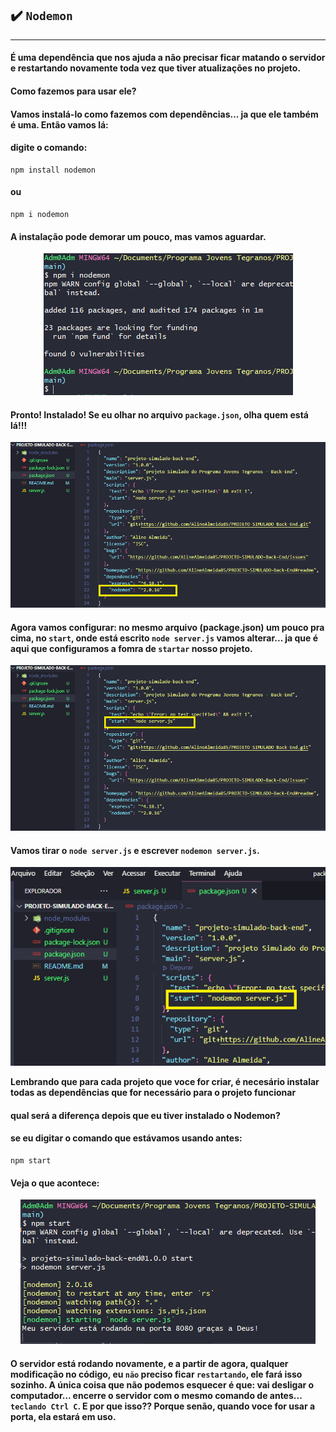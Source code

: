 ## ✔️ `Nodemon`
___

#### É uma dependência que nos ajuda a não precisar ficar matando o servidor e restartando novamente toda vez que tiver atualizações no projeto.
#### Como fazemos para usar ele?
#### Vamos instalá-lo como fazemos com dependências... ja que ele também é uma. Então vamos lá:
#### digite o comando:
```git
npm install nodemon
```
#### ou
```git
npm i nodemon
```
#### A instalação pode demorar um pouco, mas vamos aguardar.
<p align="center">
  <img alt="foto" title="foto" src="../img/foto18.png"/>
</p>

#### Pronto! Instalado! Se eu olhar no arquivo `package.json`, olha quem está lá!!!
<p align="center">
  <img alt="foto" title="foto" src="../img/foto19.png"/>
</p>

#### Agora vamos configurar: no mesmo arquivo (package.json) um pouco pra cima, no `start`, onde está escrito `node server.js` vamos alterar... ja que é aqui que configuramos a fomra de `startar` nosso projeto.
<p align="center">
  <img alt="foto" title="foto" src="../img/foto20.png"/>
</p>

#### Vamos tirar o `node server.js` e escrever `nodemon server.js`.
<p align="center">
  <img alt="foto" title="foto" src="../img/foto21.png"/>
</p>

**Lembrando que para cada projeto que voce for criar, é necesário instalar todas as dependências que for necessário para o projeto funcionar**

####  qual será a diferença depois que eu tiver instalado o Nodemon?
#### se eu digitar o comando que estávamos usando antes:
```git
npm start
```
#### Veja o que acontece:
<p align="center">
  <img alt="foto" title="foto" src="../img/foto22.png"/>
</p>

#### O servidor está rodando novamente, e a partir de agora, qualquer modificação no código, eu `não` preciso ficar `restartando`, ele fará isso sozinho. A única coisa que não podemos esquecer é que: vai desligar o computador... encerre o servidor com o mesmo comando de antes... `teclando Ctrl C`. E por que isso?? Porque senão, quando voce for usar a porta, ela estará em uso.